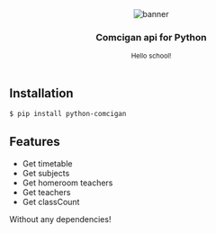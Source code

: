 <div align='center'>
  <img src='https://cdn.h2owr.xyz/images/python-comcigan/banner.png' alt='banner'/>
  <h3>Comcigan api for Python</h3>
  <sup>Hello school!</sup>
</div>

<br/>

## Installation

```bash
$ pip install python-comcigan
```

## Features

- Get timetable
- Get subjects
- Get homeroom teachers
- Get teachers
- Get classCount

Without any dependencies!
